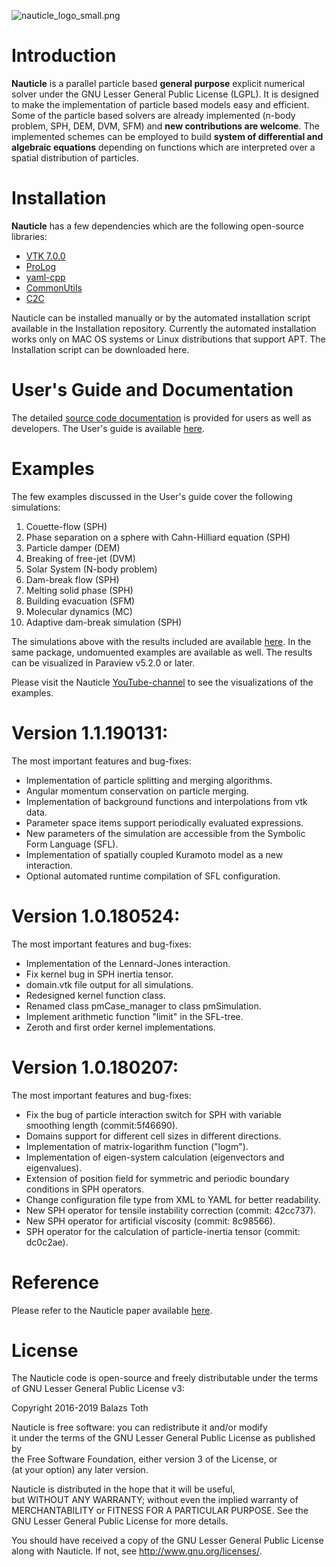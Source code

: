![nauticle_logo_small.png](https://bitbucket.org/repo/yraAqM/images/4040395855-nauticle_logo_small.png)

# Introduction #
**Nauticle** is a parallel particle based **general purpose** explicit numerical solver under the GNU Lesser General Public License (LGPL). It is designed to make the implementation of particle based models easy and efficient. Some of the particle based solvers are already implemented (n-body problem, SPH, DEM, DVM, SFM) and **new contributions are welcome**.
The implemented schemes can be employed to build **system of differential and algebraic equations** depending on functions which are interpreted over a spatial distribution of particles.

# Installation #

**Nauticle** has a few dependencies which are the following open-source libraries:  
- [VTK 7.0.0](http://www.vtk.org/download/)  
- [ProLog](https://bitbucket.org/BalazsToth/prolog)  
- [yaml-cpp](https://github.com/jbeder/yaml-cpp/)  
- [CommonUtils](https://bitbucket.org/BalazsToth/commonutils)  
- [C2C](https://bitbucket.org/nauticleproject/c2c)  

Nauticle can be installed manually or by the automated installation script available in the Installation repository. Currently the automated installation works only on MAC OS systems or Linux distributions that support APT.
The Installation script can be downloaded here.

# User's Guide and Documentation #
The detailed [source code documentation](https://bitbucket.org/nauticleproject/documentation/downloads) is provided for users as well as developers. The User's guide is available [here](https://bitbucket.org/nauticleproject/guide/downloads/).

# Examples #
The few examples discussed in the User's guide cover the following simulations:  
  1. Couette-flow (SPH)  
  2. Phase separation on a sphere with Cahn-Hilliard equation (SPH)  
  3. Particle damper (DEM)  
  4. Breaking of free-jet (DVM)  
  5. Solar System (N-body problem)  
  6. Dam-break flow (SPH)  
  7. Melting solid phase (SPH)  
  8. Building evacuation (SFM)  
  9. Molecular dynamics (MC)  
  10. Adaptive dam-break simulation (SPH)
 
The simulations above with the results included are available [here](https://bitbucket.org/nauticleproject/examples). In the same package, undomuented examples are available as well. The results can be visualized in Paraview v5.2.0 or later.

Please visit the Nauticle [YouTube-channel](https://www.youtube.com/channel/UCh3Y325U289BiAqJ6K0Lfqw) to see the visualizations of the examples.

# Version 1.1.190131: #
The most important features and bug-fixes:  
- Implementation of particle splitting and merging algorithms.  
- Angular momentum conservation on particle merging.  
- Implementation of background functions and interpolations from vtk data.  
- Parameter space items support periodically evaluated expressions.  
- New parameters of the simulation are accessible from the Symbolic Form Language (SFL).  
- Implementation of spatially coupled Kuramoto model as a new interaction.  
- Optional automated runtime compilation of SFL configuration.  

# Version 1.0.180524: #
The most important features and bug-fixes:  
- Implementation of the Lennard-Jones interaction.  
- Fix kernel bug in SPH inertia tensor.  
- domain.vtk file output for all simulations.  
- Redesigned kernel function class.  
- Renamed class pmCase_manager to class pmSimulation.  
- Implement arithmetic function "limit" in the SFL-tree.  
- Zeroth and first order kernel implementations.  

# Version 1.0.180207: #
The most important features and bug-fixes:  
- Fix the bug of particle interaction switch for SPH with variable smoothing length (commit:5f46690).  
- Domains support for different cell sizes in different directions.  
- Implementation of matrix-logarithm function ("logm").  
- Implementation of eigen-system calculation (eigenvectors and eigenvalues).  
- Extension of position field for symmetric and periodic boundary conditions in SPH operators.  
- Change configuration file type from XML to YAML for better readability.  
- New SPH operator for tensile instability correction (commit: 42cc737).  
- New SPH operator for artificial viscosity (commit: 8c98566).  
- SPH operator for the calculation of particle-inertia tensor (commit: dc0c2ae).  

# Reference #
Please refer to the Nauticle paper available [here](https://www.sciencedirect.com/science/article/pii/S0010465519302322).

# License #
The Nauticle code is open-source and freely distributable under the terms of GNU Lesser General Public License v3:  
  
Copyright 2016-2019 Balazs Toth  
  
Nauticle is free software: you can redistribute it and/or modify  
it under the terms of the GNU Lesser General Public License as published by  
the Free Software Foundation, either version 3 of the License, or  
(at your option) any later version.  
  
Nauticle is distributed in the hope that it will be useful,  
but WITHOUT ANY WARRANTY; without even the implied warranty of  
MERCHANTABILITY or FITNESS FOR A PARTICULAR PURPOSE.  See the  
GNU Lesser General Public License for more details.  
  
You should have received a copy of the GNU Lesser General Public License  
along with Nauticle.  If not, see <http://www.gnu.org/licenses/>.